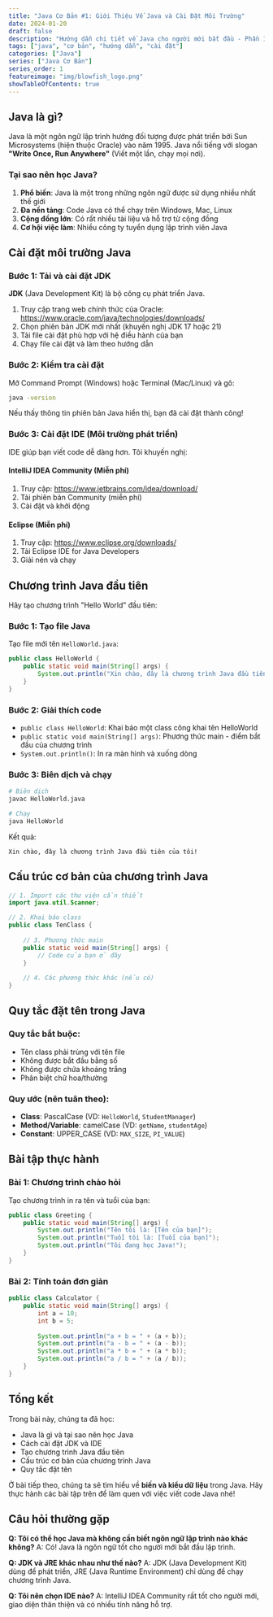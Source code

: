 ```yaml
---
title: "Java Cơ Bản #1: Giới Thiệu Về Java và Cài Đặt Môi Trường"
date: 2024-01-20
draft: false
description: "Hướng dẫn chi tiết về Java cho người mới bắt đầu - Phần 1: Giới thiệu và cài đặt"
tags: ["java", "cơ bản", "hướng dẫn", "cài đặt"]
categories: ["Java"]
series: ["Java Cơ Bản"]
series_order: 1
featureimage: "img/blowfish_logo.png"
showTableOfContents: true
---
```


## Java là gì?

Java là một ngôn ngữ lập trình hướng đối tượng được phát triển bởi Sun Microsystems (hiện thuộc Oracle) vào năm 1995. Java nổi tiếng với slogan **"Write Once, Run Anywhere"** (Viết một lần, chạy mọi nơi).

### Tại sao nên học Java?

1. **Phổ biến**: Java là một trong những ngôn ngữ được sử dụng nhiều nhất thế giới
2. **Đa nền tảng**: Code Java có thể chạy trên Windows, Mac, Linux
3. **Cộng đồng lớn**: Có rất nhiều tài liệu và hỗ trợ từ cộng đồng
4. **Cơ hội việc làm**: Nhiều công ty tuyển dụng lập trình viên Java

## Cài đặt môi trường Java

### Bước 1: Tải và cài đặt JDK

**JDK** (Java Development Kit) là bộ công cụ phát triển Java.

1. Truy cập trang web chính thức của Oracle: https://www.oracle.com/java/technologies/downloads/
2. Chọn phiên bản JDK mới nhất (khuyến nghị JDK 17 hoặc 21)
3. Tải file cài đặt phù hợp với hệ điều hành của bạn
4. Chạy file cài đặt và làm theo hướng dẫn

### Bước 2: Kiểm tra cài đặt

Mở Command Prompt (Windows) hoặc Terminal (Mac/Linux) và gõ:

```bash
java -version
```

Nếu thấy thông tin phiên bản Java hiển thị, bạn đã cài đặt thành công!

### Bước 3: Cài đặt IDE (Môi trường phát triển)

IDE giúp bạn viết code dễ dàng hơn. Tôi khuyến nghị:

#### IntelliJ IDEA Community (Miễn phí)
1. Truy cập: https://www.jetbrains.com/idea/download/
2. Tải phiên bản Community (miễn phí)
3. Cài đặt và khởi động

#### Eclipse (Miễn phí)
1. Truy cập: https://www.eclipse.org/downloads/
2. Tải Eclipse IDE for Java Developers
3. Giải nén và chạy

## Chương trình Java đầu tiên

Hãy tạo chương trình "Hello World" đầu tiên:

### Bước 1: Tạo file Java

Tạo file mới tên `HelloWorld.java`:

```java
public class HelloWorld {
    public static void main(String[] args) {
        System.out.println("Xin chào, đây là chương trình Java đầu tiên của tôi!");
    }
}
```

### Bước 2: Giải thích code

- `public class HelloWorld`: Khai báo một class công khai tên HelloWorld
- `public static void main(String[] args)`: Phương thức main - điểm bắt đầu của chương trình
- `System.out.println()`: In ra màn hình và xuống dòng

### Bước 3: Biên dịch và chạy

```bash
# Biên dịch
javac HelloWorld.java

# Chạy
java HelloWorld
```

Kết quả:
```
Xin chào, đây là chương trình Java đầu tiên của tôi!
```

## Cấu trúc cơ bản của chương trình Java

```java
// 1. Import các thư viện cần thiết
import java.util.Scanner;

// 2. Khai báo class
public class TenClass {
    
    // 3. Phương thức main
    public static void main(String[] args) {
        // Code của bạn ở đây
    }
    
    // 4. Các phương thức khác (nếu có)
}
```

## Quy tắc đặt tên trong Java

### Quy tắc bắt buộc:
- Tên class phải trùng với tên file
- Không được bắt đầu bằng số
- Không được chứa khoảng trắng
- Phân biệt chữ hoa/thường

### Quy ước (nên tuân theo):
- **Class**: PascalCase (VD: `HelloWorld`, `StudentManager`)
- **Method/Variable**: camelCase (VD: `getName`, `studentAge`)
- **Constant**: UPPER_CASE (VD: `MAX_SIZE`, `PI_VALUE`)

## Bài tập thực hành

### Bài 1: Chương trình chào hỏi
Tạo chương trình in ra tên và tuổi của bạn:

```java
public class Greeting {
    public static void main(String[] args) {
        System.out.println("Tên tôi là: [Tên của bạn]");
        System.out.println("Tuổi tôi là: [Tuổi của bạn]");
        System.out.println("Tôi đang học Java!");
    }
}
```

### Bài 2: Tính toán đơn giản
```java
public class Calculator {
    public static void main(String[] args) {
        int a = 10;
        int b = 5;
        
        System.out.println("a + b = " + (a + b));
        System.out.println("a - b = " + (a - b));
        System.out.println("a * b = " + (a * b));
        System.out.println("a / b = " + (a / b));
    }
}
```

## Tổng kết

Trong bài này, chúng ta đã học:
- Java là gì và tại sao nên học Java
- Cách cài đặt JDK và IDE
- Tạo chương trình Java đầu tiên
- Cấu trúc cơ bản của chương trình Java
- Quy tắc đặt tên

Ở bài tiếp theo, chúng ta sẽ tìm hiểu về **biến và kiểu dữ liệu** trong Java. Hãy thực hành các bài tập trên để làm quen với việc viết code Java nhé!

## Câu hỏi thường gặp

**Q: Tôi có thể học Java mà không cần biết ngôn ngữ lập trình nào khác không?**
A: Có! Java là ngôn ngữ tốt cho người mới bắt đầu lập trình.

**Q: JDK và JRE khác nhau như thế nào?**
A: JDK (Java Development Kit) dùng để phát triển, JRE (Java Runtime Environment) chỉ dùng để chạy chương trình Java.

**Q: Tôi nên chọn IDE nào?**
A: IntelliJ IDEA Community rất tốt cho người mới, giao diện thân thiện và có nhiều tính năng hỗ trợ.